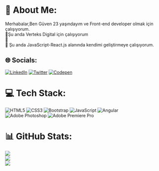 # 💫 About Me:
Merhabalar,Ben Güven 23 yaşındayım ve Front-end developer olmak için çalışıyorum.<br>🔭Şu anda Verteks Digital için çalışıyorum<br>👯 <br>🌱 Şu anda JavaScript-React.js alanında kendimi geliştirmeye çalışıyorum.<br>


## 🌐 Socials:
[![LinkedIn](https://img.shields.io/badge/LinkedIn-%230077B5.svg?logo=linkedin&logoColor=white)](https://linkedin.com/in/guven-kuzucanli) [![Twitter](https://img.shields.io/badge/Twitter-%231DA1F2.svg?logo=Twitter&logoColor=white)](https://twitter.com/guvenh3) [![Codepen](https://img.shields.io/badge/Codepen-000000?style=for-the-badge&logo=codepen&logoColor=white)](https://codepen.io/Amonnia) 

# 💻 Tech Stack:
![HTML5](https://img.shields.io/badge/html5-%23E34F26.svg?style=for-the-badge&logo=html5&logoColor=white) ![CSS3](https://img.shields.io/badge/css3-%231572B6.svg?style=for-the-badge&logo=css3&logoColor=white) ![Bootstrap](https://img.shields.io/badge/bootstrap-%23563D7C.svg?style=for-the-badge&logo=bootstrap&logoColor=white) ![JavaScript](https://img.shields.io/badge/javascript-%23323330.svg?style=for-the-badge&logo=javascript&logoColor=%23F7DF1E) ![Angular](https://img.shields.io/badge/Angular%20%20-grey?style=for-the-badge&logo=angular&logoColor=red&fontColor=red) ![Adobe Photoshop](https://img.shields.io/badge/adobephotoshop-%2331A8FF.svg?style=for-the-badge&logo=adobephotoshop&logoColor=white) ![Adobe Premiere Pro](https://img.shields.io/badge/Adobe%20Premiere%20Pro-9999FF.svg?style=for-the-badge&logo=Adobe%20Premiere%20Pro&logoColor=white)

# 📊 GitHub Stats:
![](https://github-readme-stats.vercel.app/api?username=Amonnia&theme=dark&hide_border=false&include_all_commits=false&count_private=false)<br/>
![](https://github-readme-streak-stats.herokuapp.com/?user=Amonnia&theme=dark&hide_border=false)<br/>
![](https://github-readme-stats.vercel.app/api/top-langs/?username=Amonnia&theme=dark&hide_border=false&include_all_commits=false&count_private=false&layout=compact)


